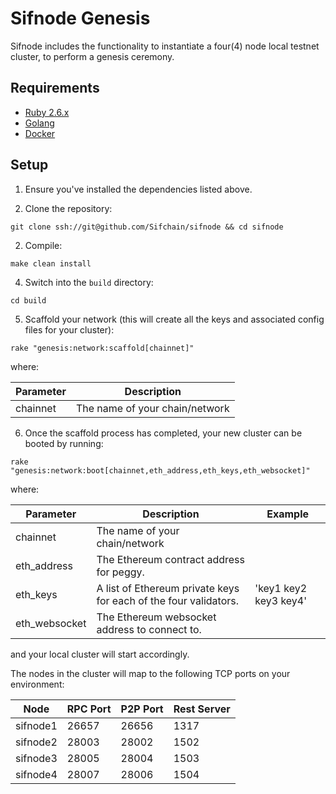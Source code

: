 # Sifnode Genesis

Sifnode includes the functionality to instantiate a four(4) node local testnet cluster, to perform a genesis ceremony.

## Requirements

- [Ruby 2.6.x](https://www.ruby-lang.org/en/documentation/installation)
- [Golang](https://golang.org/doc/install)
- [Docker](https://docs.docker.com/get-docker)

## Setup

1. Ensure you've installed the dependencies listed above.

2. Clone the repository:

```
git clone ssh://git@github.com/Sifchain/sifnode && cd sifnode
```

2. Compile:

```
make clean install
```

4. Switch into the `build` directory:

```
cd build
```

5. Scaffold your network (this will create all the keys and associated config files for your cluster):

```
rake "genesis:network:scaffold[chainnet]"
```

where:

| Parameter | Description |
|-----------|-------------|
|chainnet | The name of your chain/network |


6. Once the scaffold process has completed, your new cluster can be booted by running:

```
rake "genesis:network:boot[chainnet,eth_address,eth_keys,eth_websocket]"
```

where:

| Parameter | Description | Example |
|-----------|-------------|---------|
| chainnet | The name of your chain/network | |
| eth_address | The Ethereum contract address for peggy. | |
| eth_keys | A list of Ethereum private keys for each of the four validators. | 'key1 key2 key3 key4' |
| eth_websocket | The Ethereum websocket address to connect to. | |

and your local cluster will start accordingly.

The nodes in the cluster will map to the following TCP ports on your environment:

| Node | RPC Port | P2P Port | Rest Server |
|------|----------|----------|-------------|
| sifnode1 | 26657 | 26656 | 1317 |
| sifnode2 | 28003 | 28002 | 1502 |
| sifnode3 | 28005 | 28004 | 1503 |
| sifnode4 | 28007 | 28006 | 1504 |
